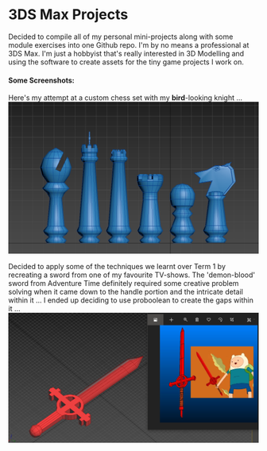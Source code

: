 # 3DS Max Projects
Decided to compile all of my personal mini-projects along with some module exercises into one Github repo. I'm by no means a professional at 3DS Max. I'm just a hobbyist that's really interested in 3D Modelling and using the software to create assets for the tiny game projects I work on.

#### Some Screenshots:
Here's my attempt at a custom chess set with my **bird**-looking knight ...
![Image](https://github.com/Hannah-Ashna/3DS-Max-Projects/blob/main/Screenshots/ChessSet.png)

Decided to apply some of the techniques we learnt over Term 1 by recreating a sword from one of my favourite TV-shows. The 'demon-blood' sword from Adventure Time definitely required some creative problem solving when it came down to the handle portion and the intricate detail within it ... I ended up deciding to use proboolean to create the gaps within it ...
![Image](https://github.com/Hannah-Ashna/3DS-Max-Projects/blob/main/Screenshots/AdventureTimeSword.png)

